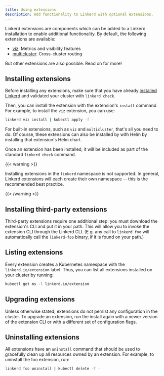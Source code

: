 ```yaml
---
title: Using extensions
description: Add functionality to Linkerd with optional extensions.
---
```


Linkerd extensions are components which can be added to a Linkerd installation
to enable additional functionality. By default, the following extensions are
available:

* [viz](../features/dashboard/): Metrics and visibility features
* [multicluster](multicluster/): Cross-cluster routing

But other extensions are also possible. Read on for more!

## Installing extensions

Before installing any extensions, make sure that you have already [installed
Linkerd](install/) and validated your cluster with `linkerd check`.

Then, you can install the extension with the extension's `install` command. For
example, to install the `viz` extension, you can use:

```bash
linkerd viz install | kubectl apply -f -
```

For built-in extensions, such as `viz` and `multicluster`, that's
all you need to do. Of course, these extensions can also be installed by with
Helm by installing that extension's Helm chart.

Once an extension has been installed, it will be included as part of the
standard `linkerd check` command.

{{< warning >}}

Installing extensions in the `linkerd` namespace is not supported. In general,
Linkerd extensions will each create their own namespace -- this is the
recommended best practice.

{{< /warning >}}

## Installing third-party extensions

Third-party extensions require one additional step: you must download the
extension's CLI and put it in your path. This will allow you to invoke the
extension CLI through the Linkerd CLI. (E.g. any call to `linkerd foo` will
automatically call the `linkerd-foo` binary, if it is found on your path.)

## Listing extensions

Every extension creates a Kubernetes namespace with the `linkerd.io/extension`
label. Thus, you can list all extensions installed on your cluster by running:

```bash
kubectl get ns -l linkerd.io/extension
```

## Upgrading extensions

Unless otherwise stated, extensions do not persist any configuration in the
cluster.  To upgrade an extension, run the install again with a newer version
of the extension CLI or with a different set of configuration flags.

## Uninstalling extensions

All extensions have an `uninstall` command that should be used to gracefully
clean up all resources owned by an extension.  For example, to uninstall the
foo extension, run:

```bash
linkerd foo uninstall | kubectl delete -f -
```
